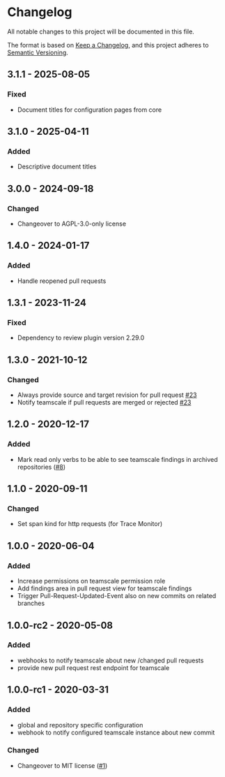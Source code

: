 # Changelog
All notable changes to this project will be documented in this file.

The format is based on [Keep a Changelog](https://keepachangelog.com/en/1.0.0/),
and this project adheres to [Semantic Versioning](https://semver.org/spec/v2.0.0.html).

## 3.1.1 - 2025-08-05
### Fixed
- Document titles for configuration pages from core

## 3.1.0 - 2025-04-11
### Added
- Descriptive document titles

## 3.0.0 - 2024-09-18
### Changed
- Changeover to AGPL-3.0-only license

## 1.4.0 - 2024-01-17
### Added
- Handle reopened pull requests

## 1.3.1 - 2023-11-24
### Fixed
- Dependency to review plugin version 2.29.0

## 1.3.0 - 2021-10-12
### Changed
- Always provide source and target revision for pull request [#23](https://github.com/scm-manager/scm-teamscale-plugin/pull/23)
- Notify teamscale if pull requests are merged or rejected [#23](https://github.com/scm-manager/scm-teamscale-plugin/pull/23)

## 1.2.0 - 2020-12-17
### Added
- Mark read only verbs to be able to see teamscale findings in archived repositories ([#8](https://github.com/scm-manager/scm-teamscale-plugin/pull/8))

## 1.1.0 - 2020-09-11
### Changed
- Set span kind for http requests (for Trace Monitor)

## 1.0.0 - 2020-06-04
### Added
- Increase permissions on teamscale permission role
- Add findings area in pull request view for teamscale findings
- Trigger Pull-Request-Updated-Event also on new commits on related branches

## 1.0.0-rc2 - 2020-05-08
### Added
- webhooks to notify teamscale about new /changed pull requests
- provide new pull request rest endpoint for teamscale

## 1.0.0-rc1 - 2020-03-31
### Added
- global and repository specific configuration
- webhook to notify configured teamscale instance about new commit

### Changed
- Changeover to MIT license ([#1](https://github.com/scm-manager/scm-teamscale-plugin/pull/1))

